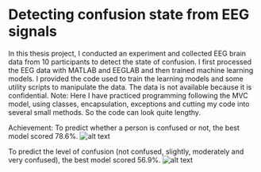 # Detecting confusion state from EEG signals
 In this thesis project, I conducted an experiment and collected EEG brain data from 10 participants to detect the state of confusion. I first processed the EEG data with MATLAB and EEGLAB and then trained machine learning models. I provided the code used to train the learning models and some utility scripts to manipulate the data. The data is not available because it is confidential.
 Note: Here I have practiced programming following the MVC model, using classes, encapsulation, exceptions and cutting my code into several small methods. So the code can look quite lengthy.
 
Achievement:
To predict whether a person is confused or not, the best model scored 78.6%. 
![alt text](https://github.com/carodak/DetectingConfusion/blob/main/pictures/conf2.png)

To predict the level of confusion (not confused, slightly, moderately and very confused), the best model scored 56.9%.
![alt text](https://github.com/carodak/DetectingConfusion/blob/main/pictures/conf4.png)
